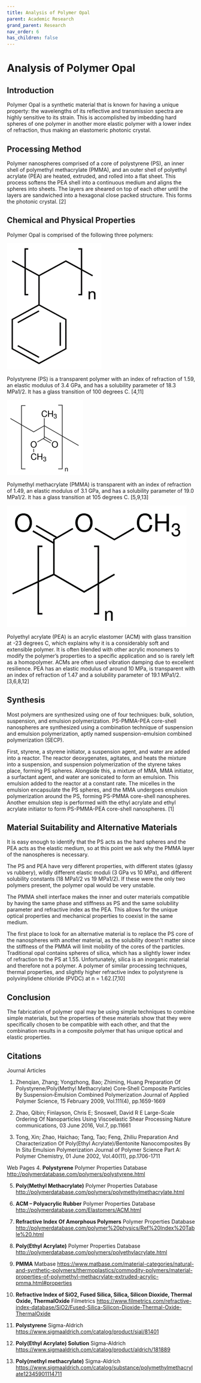 ```yaml
---
title: Analysis of Polymer Opal
parent: Academic Research
grand_parent: Research
nav_order: 6
has_children: false
---
```


# Analysis of Polymer Opal

## Introduction

Polymer Opal is a synthetic material that is known for having a unique property: the wavelengths of its reflective and transmission spectra are highly sensitive to its strain. This is accomplished by imbedding hard spheres of one polymer in another more elastic polymer with a lower index of refraction, thus making an elastomeric photonic crystal.

## Processing Method

Polymer nanospheres comprised of a core of polystyrene (PS), an inner shell of polymethyl methacrylate (PMMA), and an outer shell of polyethyl acrylate (PEA) are heated, extruded, and rolled into a flat sheet. This process softens the PEA shell into a continuous medium and aligns the spheres into sheets. The layers are sheared on top of each other until the layers are sandwiched into a hexagonal close packed structure. This forms the photonic crystal. [2]

## Chemical and Physical Properties

Polymer Opal is comprised of the following three polymers:

![](b1.png)

Polystyrene (PS) is a transparent polymer with an index of refraction of 1.59, an elastic modulus of 3.4 GPa, and has a solubility parameter of 18.3 MPa1/2. It has a glass transition of 100 degrees C. [4,11]

![](b2.png)

Polymethyl methacrylate (PMMA) is transparent with an index of refraction of 1.49, an elastic modulus of 3.1 GPa, and has a solubility parameter of 19.0 MPa1/2. It has a glass transition at 105 degrees C. [5,9,13]

![](b3.png)

Polyethyl acrylate (PEA) is an acrylic elastomer (ACM) with glass transition at -23 degrees C, which explains why it is a considerably soft and extensible polymer. It is often blended with other acrylic monomers to modify the polymer’s properties to a specific application and so is rarely left as a homopolymer. ACMs are often used vibration damping due to excellent resilience. PEA has an elastic modulus of around 10 MPa, is transparent with an index of refraction of 1.47 and a solubility parameter of 19.1 MPa1/2. [3,6,8,12]

## Synthesis
Most polymers are synthesized using one of four techniques: bulk, solution, suspension, and emulsion polymerization. PS-PMMA-PEA core-shell nanospheres are synthesized using a combination technique of suspension and emulsion polymerization, aptly named suspension-emulsion combined polymerization (SECP). 

First, styrene, a styrene initiator, a suspension agent, and water are added into a reactor. The reactor deoxygenates, agitates, and heats the mixture into a suspension, and suspension polymerization of the styrene takes place, forming PS spheres. Alongside this, a mixture of MMA, MMA initiator, a surfactant agent, and water are sonicated to form an emulsion. This emulsion added to the reactor at a constant rate. The micelles in the emulsion encapsulate the PS spheres, and the MMA undergoes emulsion polymerization around the PS, forming PS-PMMA core-shell nanospheres. Another emulsion step is performed with the ethyl acrylate and ethyl acrylate initiator to form PS-PMMA-PEA core-shell nanospheres. [1]


## Material Suitability and Alternative Materials

It is easy enough to identify that the PS acts as the hard spheres and the PEA acts as the elastic medium, so at this point we ask why the PMMA layer of the nanospheres is necessary.

The PS and PEA have very different properties, with different states (glassy vs rubbery), wildly different elastic moduli (3 GPa vs 10 MPa), and different solubility constants (18 MPa1/2 vs 19 MPa1/2). If these were the only two polymers present, the polymer opal would be very unstable.

The PMMA shell interface makes the inner and outer materials compatible by having the same phase and stiffness as PS and the same solubility parameter and refractive index as the PEA. This allows for the unique optical properties and mechanical properties to coexist in the same medium.

The first place to look for an alternative material is to replace the PS core of the nanospheres with another material, as the solubility doesn’t matter since the stiffness of the PMMA will limit mobility of the cores of the particles. Traditional opal contains spheres of silica, which has a slightly lower index of refraction to the PS at 1.55. Unfortunately, silica is an inorganic material and therefore not a polymer. A polymer of similar processing techniques, thermal properties, and slightly higher refractive index to polystyrene is polyvinylidene chloride (PVDC) at n = 1.62.[7,10]

## Conclusion

The fabrication of polymer opal may be using simple techniques to combine simple materials, but the properties of these materials show that they were specifically chosen to be compatible with each other, and that the combination results in a composite polymer that has unique optical and elastic properties.

## Citations

Journal Articles
1. Zhenqian, Zhang; Yongzhong, Bao; Zhiming, Huang Preparation Of Polystyrene/Poly(Methyl Methacrylate) Core‐Shell Composite Particles By Suspension‐Emulsion Combined Polymerization Journal of Applied Polymer Science, 15 February 2009, Vol.111(4), pp.1659-1669

2. Zhao, Qibin; Finlayson, Chris E; Snoswell, David R E  Large-Scale Ordering Of Nanoparticles Using Viscoelastic Shear Processing Nature communications, 03 June 2016, Vol.7, pp.11661

3. Tong, Xin; Zhao, Haichao; Tang, Tao; Feng, Zhiliu Preparation And Characterization Of Poly(Ethyl Acrylate)/Bentonite Nanocomposites By In Situ Emulsion Polymerization Journal of Polymer Science Part A: Polymer Chemistry, 01 June 2002, Vol.40(11), pp.1706-1711


Web Pages
4. **Polystyrene** Polymer Properties Database
http://polymerdatabase.com/polymers/polystyrene.html

5. **Poly(Methyl Methacrylate)** Polymer Properties Database
http://polymerdatabase.com/polymers/polymethylmethacrylate.html

6. **ACM – Polyacrylic Rubber** Polymer Properties Database
http://polymerdatabase.com/Elastomers/ACM.html

7. **Refractive Index Of Amorphous Polymers** Polymer Properties Database
http://polymerdatabase.com/polymer%20physics/Ref%20Index%20Table%20.html

8. **Poly(Ethyl Acrylate)** Polymer Properties Database
http://polymerdatabase.com/polymers/polyethylacrylate.html

9. **PMMA** Matbase
https://www.matbase.com/material-categories/natural-and-synthetic-polymers/thermoplastics/commodity-polymers/material-properties-of-polymethyl-methacrylate-extruded-acrylic-pmma.html#properties

10. **Refractive Index of SiO2, Fused Silica, Silica, Silicon Dioxide, Thermal Oxide, ThermalOxide**
Filmetrics
https://www.filmetrics.com/refractive-index-database/SiO2/Fused-Silica-Silicon-Dioxide-Thermal-Oxide-ThermalOxide

11. **Polystyrene** Sigma-Aldrich
https://www.sigmaaldrich.com/catalog/product/sial/81401

12. **Poly(Ethyl Acrylate) Solution** Sigma-Aldrich
https://www.sigmaaldrich.com/catalog/product/aldrich/181889

13. **Poly(methyl methacrylate)** Sigma-Aldrich
https://www.sigmaaldrich.com/catalog/substance/polymethylmethacrylate12345901114711


